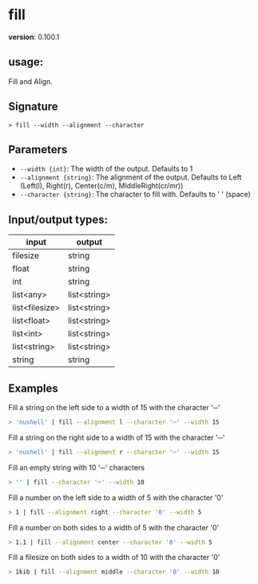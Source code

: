 # fill

**version**: 0.100.1

## **usage**:

Fill and Align.

## Signature

`> fill --width --alignment --character`

## Parameters

- `--width {int}`: The width of the output. Defaults to 1
- `--alignment {string}`: The alignment of the output. Defaults to Left (Left(l), Right(r), Center(c/m), MiddleRight(cr/mr))
- `--character {string}`: The character to fill with. Defaults to ' ' (space)

## Input/output types:

| input            | output         |
| ---------------- | -------------- |
| filesize         | string         |
| float            | string         |
| int              | string         |
| list\<any\>      | list\<string\> |
| list\<filesize\> | list\<string\> |
| list\<float\>    | list\<string\> |
| list\<int\>      | list\<string\> |
| list\<string\>   | list\<string\> |
| string           | string         |

## Examples

Fill a string on the left side to a width of 15 with the character '─'

```bash
> 'nushell' | fill --alignment l --character '─' --width 15
```

Fill a string on the right side to a width of 15 with the character '─'

```bash
> 'nushell' | fill --alignment r --character '─' --width 15
```

Fill an empty string with 10 '─' characters

```bash
> '' | fill --character '─' --width 10
```

Fill a number on the left side to a width of 5 with the character '0'

```bash
> 1 | fill --alignment right --character '0' --width 5
```

Fill a number on both sides to a width of 5 with the character '0'

```bash
> 1.1 | fill --alignment center --character '0' --width 5
```

Fill a filesize on both sides to a width of 10 with the character '0'

```bash
> 1kib | fill --alignment middle --character '0' --width 10
```
